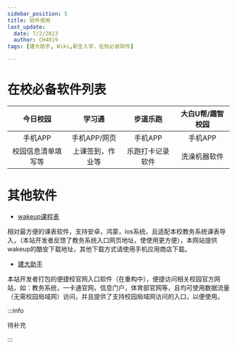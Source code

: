 ```yaml
---
sidebar_position: 5
title: 软件使用
last_update:
  date: 7/2/2023
  author: CH4019
tags: [建大助手, Wiki,新生入学，在校必装软件]

---
```


# 在校必备软件列表

| 今日校园 | 学习通 | 步道乐跑 |大白U帮/趣智校园|
| :----: | :----: | :----: |:----: |
| 手机APP | 手机APP/网页 | 手机APP |手机APP |
| 校园信息清单填写等 | 上课签到，作业等 | 乐跑打卡记录软件 |洗澡机器软件|

# 其他软件

- [wakeup课程表](https://www.coolapk.com/apk/com.suda.yzune.wakeupschedule)

相对最方便的课表软件，支持安卓，鸿蒙，ios系统，且适配本校教务系统课表导入，（本站开发者反馈了教务系统入口网页地址，使使用更方便），本网站提供wakeup的酷安下载地址，其他下载方式请使用手机应用商店下载。

- [建大助手](/docs/AppUpdateLog/index.md)

本站开发者打包的便捷校官网入口软件（在重构中），便捷访问相关校园官方网站，如：教务系统，一卡通官网，信息门户，体育部官网等，且均可使用数据流量（无需校园局域网）访问，并且提供了支持校园局域网访问的入口，以便使用。

:::info

待补充

:::


